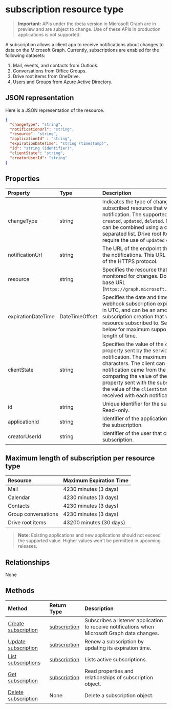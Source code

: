 # subscription resource type

> **Important:** APIs under the /beta version in Microsoft Graph are in preview and are subject to change. Use of these APIs in production applications is not supported.

A subscription allows a client app to receive notifications about changes to data on the Microsoft Graph. Currently, subscriptions are enabled for the following datasets:

1. Mail, events, and contacts from Outlook.
1. Conversations from Office Groups.
1. Drive root items from OneDrive.
1. Users and Groups from Azure Active Directory.


## JSON representation

Here is a JSON representation of the resource.

<!-- {
  "blockType": "resource",
  "optionalProperties": [

  ],
  "@odata.type": "microsoft.graph.subscription"
}-->

```json
{
  "changeType": "string",
  "notificationUrl": "string",
  "resource": "string",
  "applicationId" : "string",
  "expirationDateTime": "string (timestamp)",
  "id": "string (identifier)",
  "clientState": "string",
  "creatorUserId": "string"
}

```
## Properties

| Property           | Type           | Description                                                                                                                                                                                                                                                                                                                                                      |
|:-------------------|:---------------|:-----------------------------------------------------------------------------------------------------------------------------------------------------------------------------------------------------------------------------------------------------------------------------------------------------------------------------------------------------------------|
| changeType         | string         | Indicates the type of change in the subscribed resource that will raise a notification. The supported values are: `created`, `updated`, `deleted`. Multiple values can be combined using a comma-separated list. Drive root Item notifications require the use of `updated` only.                                                                                                                                                 |
| notificationUrl    | string         | The URL of the endpoint that will receive the notifications. This URL has to make use of the HTTPS protocol.                                                                                                                                                                                                                                                     |
| resource           | string         | Specifies the resource that will be monitored for changes. Do not include the base URL (`https://graph.microsoft.com/{version}/`).                                                                                                                                                                                                                               |
| expirationDateTime | DateTimeOffset | Specifies the date and time when the webhook subscription expires. The time is in UTC, and can be an amount of time from subscription creation that varies for the resource subscribed to.  See the table below for maximum supported subscription length of time.                                                                                                                              |
| clientState        | string         | Specifies the value of the `clientState` property sent by the service in each notification. The maximum length is 255 characters. The client can check that the notification came from the service by comparing the value of the `clientState` property sent with the subscription with the value of the `clientState` property received with each notification. |
| id                 | string         | Unique identifier for the subscription. Read-only.                                                                                                                                                                                                                                                                                                               |
| applicationId      | string         | Identifier of the application used to create the subscription. |
| creatorUserId      | string         | Identifier of the user that created the subscription. |


## Maximum length of subscription per resource type

| Resource            | Maximum Expiration Time |
|:--------------------|:------------------------|
| Mail                | 4230 minutes (3 days)           |
| Calendar            | 4230 minutes (3 days)           |
| Contacts            | 4230 minutes (3 days)           |
| Group conversations | 4230 minutes (3 days)           |
| Drive root items    | 43200 minutes (30 days) |

> **Note**: Existing applications and new applications should not exceed the supported value. Higher values won't be permitted in upcoming releases.

## Relationships
None


## Methods

| Method                                                           | Return Type                     | Description                                                                                   |
|:-----------------------------------------------------------------|:--------------------------------|:----------------------------------------------------------------------------------------------|
| [Create subscription](../api/subscription_post_subscriptions.md) | [subscription](subscription.md) | Subscribes a listener application to receive notifications when Microsoft Graph data changes. |
| [Update subscription](../api/subscription_update.md)             | [subscription](subscription.md) | Renew a subscription by updating its expiration time.                                         |
| [List subscriptions](../api/subscription_list.md)                | [subscription](subscription.md) | Lists active subscriptions. |
| [Get subscription](../api/subscription_get.md)                   | [subscription](subscription.md) | Read properties and relationships of subscription object.                                     |
| [Delete subscription](../api/subscription_delete.md)             | None                            | Delete a subscription object.                                                                 |

<!-- uuid: 8fcb5dbc-d5aa-4681-8e31-b001d5168d79
2015-10-25 14:57:30 UTC -->
<!-- {
  "type": "#page.annotation",
  "description": "subscription resource",
  "keywords": "",
  "section": "documentation",
  "tocPath": ""
}-->
